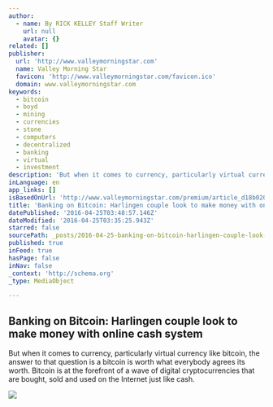 ```yaml
---
author:
  - name: By RICK KELLEY Staff Writer
    url: null
    avatar: {}
related: []
publisher:
  url: 'http://www.valleymorningstar.com'
  name: Valley Morning Star
  favicon: 'http://www.valleymorningstar.com/favicon.ico'
  domain: www.valleymorningstar.com
keywords:
  - bitcoin
  - boyd
  - mining
  - currencies
  - stone
  - computers
  - decentralized
  - banking
  - virtual
  - investment
description: 'But when it comes to currency, particularly virtual currency like bitcoin, the answer to that question is a bitcoin is worth what everybody agrees its worth. Bitcoin is at the forefront of a wave of digital cryptocurrencies that are bought, sold and used on the Internet just like cash.'
inLanguage: en
app_links: []
isBasedOnUrl: 'http://www.valleymorningstar.com/premium/article_d18b020a-0a86-11e6-a417-13c493a2cd07.html'
title: 'Banking on Bitcoin: Harlingen couple look to make money with online cash system'
datePublished: '2016-04-25T03:48:57.146Z'
dateModified: '2016-04-25T03:35:25.943Z'
starred: false
sourcePath: _posts/2016-04-25-banking-on-bitcoin-harlingen-couple-look-to-make-money-with.md
published: true
inFeed: true
hasPage: false
inNav: false
_context: 'http://schema.org'
_type: MediaObject

---
```

<article style=""><h1>Banking on Bitcoin: Harlingen couple look to make money with online cash system</h1><p>But when it comes to currency, particularly virtual currency like bitcoin, the answer to that question is a bitcoin is worth what everybody agrees its worth. Bitcoin is at the forefront of a wave of digital cryptocurrencies that are bought, sold and used on the Internet just like cash.</p><img src="http://www.aim-ads.com/multimedia-themonitor-com/wwwroot/star_icon.jpg" /></article>